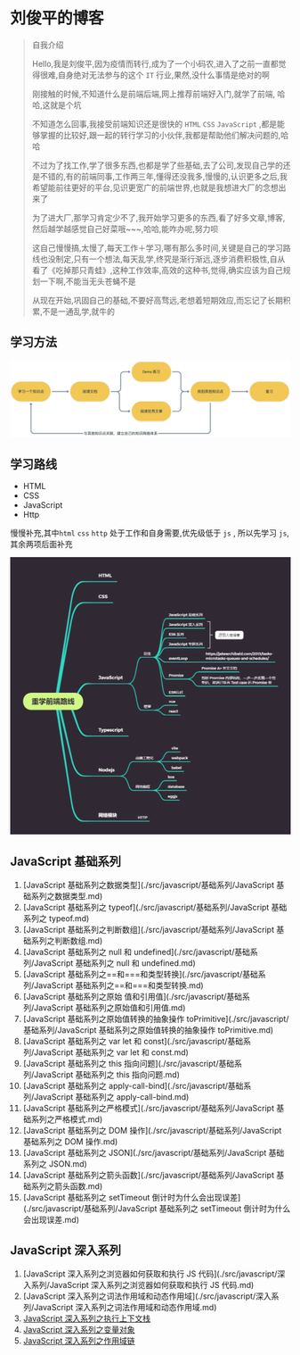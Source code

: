 # 刘俊平的博客

> 自我介绍
>
> Hello,我是刘俊平,因为疫情而转行,成为了一个小码农,进入了之前一直都觉得很难,自身绝对无法参与的这个 `IT` 行业,果然,没什么事情是绝对的啊
>
> 刚接触的时候,不知道什么是前端后端,网上推荐前端好入门,就学了前端, 哈哈,这就是个坑
>
> 不知道怎么回事,我接受前端知识还是很快的 `HTML` `CSS` `JavaScript` ,都是能够掌握的比较好,跟一起的转行学习的小伙伴,我都是帮助他们解决问题的,哈哈
>
> 不过为了找工作,学了很多东西,也都是学了些基础,去了公司,发现自己学的还是不错的,有的前端同事,工作两三年,懂得还没我多,慢慢的,认识更多之后,我希望能前往更好的平台,见识更宽广的前端世界,也就是我想进大厂的念想出来了
>
> 为了进大厂,那学习肯定少不了,我开始学习更多的东西,看了好多文章,博客,然后越学越感觉自己好菜哦~~~,哈哈,能咋办呢,努力呗
>
> 这自己慢慢搞,太慢了,每天工作＋学习,哪有那么多时间,关键是自己的学习路线也没制定,只有一个想法,每天乱学,终究是渐行渐远,逐步消费积极性,自从看了《吃掉那只青蛙》,这种工作效率,高效的这种书,觉得,确实应该为自己规划一下啊,不能当无头苍蝇不是
>
> 从现在开始,巩固自己的基础,不要好高骛远,老想着短期效应,而忘记了长期积累,不是一通乱学,就牛的

## 学习方法

![学习方法](./src/assets/image/学习方法.png)

## 学习路线

- HTML
- CSS
- JavaScript
- Http

慢慢补充,其中`html` `css` `http` 处于工作和自身需要,优先级低于 `js` , 所以先学习 `js`,其余两项后面补充

![重学前端路线](./src/assets/image/重学前端路线.png)

## JavaScript 基础系列

1. [JavaScript 基础系列之数据类型](./src/javascript/基础系列/JavaScript 基础系列之数据类型.md)
2. [JavaScript 基础系列之 typeof](./src/javascript/基础系列/JavaScript 基础系列之 typeof.md)
3. [JavaScript 基础系列之判断数组](./src/javascript/基础系列/JavaScript 基础系列之判断数组.md)
4. [JavaScript 基础系列之 null 和 undefined](./src/javascript/基础系列/JavaScript 基础系列之 null 和 undefined.md)
5. [JavaScript 基础系列之==和===和类型转换](./src/javascript/基础系列/JavaScript 基础系列之==和===和类型转换.md)
6. [JavaScript 基础系列之原始 值和引用值](./src/javascript/基础系列/JavaScript 基础系列之原始值和引用值.md)
7. [JavaScript 基础系列之原始值转换的抽象操作 toPrimitive](./src/javascript/基础系列/JavaScript 基础系列之原始值转换的抽象操作 toPrimitive.md)
8. [JavaScript 基础系列之 var let 和 const](./src/javascript/基础系列/JavaScript 基础系列之 var let 和 const.md)
9. [JavaScript 基础系列之 this 指向问题](./src/javascript/基础系列/JavaScript 基础系列之 this 指向问题.md)
10. [JavaScript 基础系列之 apply-call-bind](./src/javascript/基础系列/JavaScript 基础系列之 apply-call-bind.md)
11. [JavaScript 基础系列之严格模式](./src/javascript/基础系列/JavaScript 基础系列之严格模式.md)
12. [JavaScript 基础系列之 DOM 操作](./src/javascript/基础系列/JavaScript 基础系列之 DOM 操作.md)
13. [JavaScript 基础系列之 JSON](./src/javascript/基础系列/JavaScript 基础系列之 JSON.md)
14. [JavaScript 基础系列之箭头函数](./src/javascript/基础系列/JavaScript 基础系列之箭头函数.md)
15. [JavaScript 基础系列之 setTimeout 倒计时为什么会出现误差](./src/javascript/基础系列/JavaScript 基础系列之 setTimeout 倒计时为什么会出现误差.md)

## JavaScript 深入系列

1. [JavaScript 深入系列之浏览器如何获取和执行 JS 代码](./src/javascript/深入系列/JavaScript 深入系列之浏览器如何获取和执行 JS 代码.md)
2. [JavaScript 深入系列之词法作用域和动态作用域](./src/javascript/深入系列/JavaScript 深入系列之词法作用域和动态作用域.md)
3. [JavaScript 深入系列之执行上下文栈](./src/javascript/深入系列/JavaScript深入系列之执行上下文栈.md)
4. [JavaScript 深入系列之变量对象](./src/javascript/深入系列/JavaScript深入系列之变量对象.md)
5. [JavaScript 深入系列之作用域链](./src/javascript/深入系列/JavaScript深入系列之作用域链.md)
